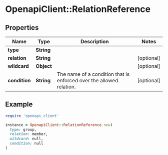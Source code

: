 # OpenapiClient::RelationReference

## Properties

| Name | Type | Description | Notes |
| ---- | ---- | ----------- | ----- |
| **type** | **String** |  |  |
| **relation** | **String** |  | [optional] |
| **wildcard** | **Object** |  | [optional] |
| **condition** | **String** | The name of a condition that is enforced over the allowed relation. | [optional] |

## Example

```ruby
require 'openapi_client'

instance = OpenapiClient::RelationReference.new(
  type: group,
  relation: member,
  wildcard: null,
  condition: null
)
```

